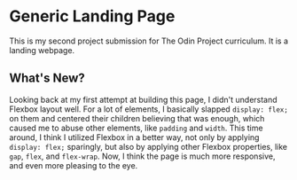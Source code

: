 # Generic Landing Page

This is my second project submission for The Odin Project curriculum. It is a landing webpage.

## What's New?
Looking back at my first attempt at building this page, I didn't understand Flexbox layout well. For a lot of elements, I basically slapped `display: flex;` on them and centered their children believing that was enough, which caused me to abuse other elements, like `padding` and `width`. This time around, I think I utilized Flexbox in a better way, not only by applying `display: flex;` sparingly, but also by applying other Flexbox properties, like `gap`, `flex`, and `flex-wrap`. Now, I think the page is much more responsive, and even more pleasing to the eye.
